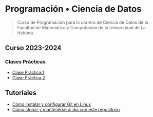 # Programación • Ciencia de Datos

> Curso de Programación para la carrera de Ciencia de Datos de la Facultad de Matemática y Computación de la Universidad de La Habana.

## Curso 2023-2024

### Clases Prácticas

- [Clase Práctica 1](course-2023-2024/practical-classes/01-practical-class.ipynb)
- [Clase Práctica 2](course-2023-2024/practical-classes/02-practical-class.ipynb)

## Tutoriales

- [Cómo instalar y configurar Git en Linux](tutorials/how-to-install-and-config-git-in-linux.md)
- [Cómo clonar y mantenerse al día con este repositorio](tutorials/how-to-clone-and-keep-up-to-date-with-this-repo.md)
